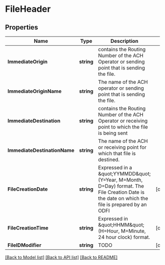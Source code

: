 # FileHeader

## Properties
Name | Type | Description | Notes
------------ | ------------- | ------------- | -------------
**ImmediateOrigin** | **string** | contains the Routing Number of the ACH Operator or sending point that is sending the file. | 
**ImmediateOriginName** | **string** | The name of the ACH operator or sending point that is sending the file. | 
**ImmediateDestination** | **string** | contains the Routing Number of the ACH Operator or receiving point to which the file is being sent | 
**ImmediateDestinationName** | **string** | The name of the ACH or receiving point for which that file is destined. | 
**FileCreationDate** | **string** | Expressed in a \&quot;YYMMDD\&quot; (Y&#x3D;Year, M&#x3D;Month, D&#x3D;Day) format. The File Creation Date is the date on which the file is prepared by an ODFI | [optional] 
**FileCreationTime** | **string** | Expressed in \&quot;HHMM\&quot; (H&#x3D;Hour, M&#x3D;Minute, 24 hour clock) format. | [optional] 
**FileIDModifier** | **string** | TODO | [optional] 

[[Back to Model list]](../README.md#documentation-for-models) [[Back to API list]](../README.md#documentation-for-api-endpoints) [[Back to README]](../README.md)


